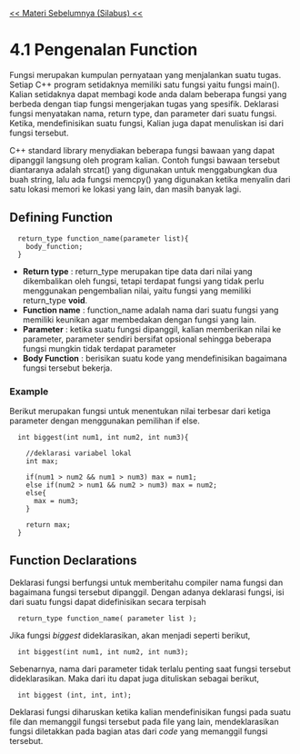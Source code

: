 [<< Materi Sebelumnya (Silabus) <<](../silabus.md)
# 4.1 Pengenalan Function

Fungsi merupakan kumpulan pernyataan yang menjalankan suatu tugas. Setiap C++ program setidaknya memiliki satu fungsi yaitu fungsi main(). Kalian setidaknya dapat membagi kode anda dalam beberapa fungsi yang berbeda dengan tiap fungsi mengerjakan tugas yang spesifik. Deklarasi fungsi menyatakan nama, return type, dan parameter dari suatu fungsi. Ketika, mendefinisikan suatu fungsi, Kalian juga dapat menuliskan isi dari fungsi tersebut.

C++ standard library menydiakan beberapa fungsi bawaan yang dapat dipanggil langsung oleh program kalian. Contoh fungsi bawaan tersebut diantaranya adalah strcat() yang digunakan untuk menggabungkan dua buah string, lalu ada fungsi memcpy() yang digunakan ketika menyalin dari satu lokasi memori ke lokasi yang lain, dan masih banyak lagi.

## Defining Function

```
  return_type function_name(parameter list){
    body_function;
  }
```

- __Return type__   : return_type merupakan tipe data dari nilai yang dikembalikan oleh fungsi, tetapi terdapat fungsi yang tidak perlu menggunakan pengembalian nilai, yaitu fungsi yang memiliki return_type **void**.
- __Function name__ : function_name adalah nama dari suatu fungsi yang memiliki keunikan agar membedakan dengan fungsi yang lain. 
- __Parameter__     : ketika suatu fungsi dipanggil, kalian memberikan nilai ke parameter, parameter sendiri bersifat opsional sehingga beberapa fungsi mungkin tidak terdapat parameter
- __Body Function__ : berisikan suatu kode yang mendefinisikan bagaimana fungsi tersebut bekerja.

### Example
Berikut merupakan fungsi untuk menentukan nilai terbesar dari ketiga parameter dengan menggunakan pemilihan if else.

```
  int biggest(int num1, int num2, int num3){
    
    //deklarasi variabel lokal
    int max;
    
    if(num1 > num2 && num1 > num3) max = num1;
    else if(num2 > num1 && num2 > num3) max = num2;
    else{
      max = num3;
    }
    
    return max;
  }
```

## Function Declarations
Deklarasi fungsi berfungsi untuk memberitahu compiler nama fungsi dan bagaimana fungsi tersebut dipanggil. Dengan adanya deklarasi fungsi, isi dari suatu fungsi dapat didefinisikan secara terpisah

```
  return_type function_name( parameter list );
```

Jika fungsi _biggest_ dideklarasikan, akan menjadi seperti berikut,

```
  int biggest(int num1, int num2, int num3);
```

Sebenarnya, nama dari parameter tidak terlalu penting saat fungsi tersebut dideklarasikan. Maka dari itu dapat juga dituliskan sebagai berikut,

```
  int biggest (int, int, int);
```

Deklarasi fungsi diharuskan ketika kalian mendefinisikan fungsi pada suatu file dan memanggil fungsi tersebut pada file yang lain, mendeklarasikan fungsi diletakkan pada bagian atas dari  _code_ yang memanggil fungsi tersebut. 
